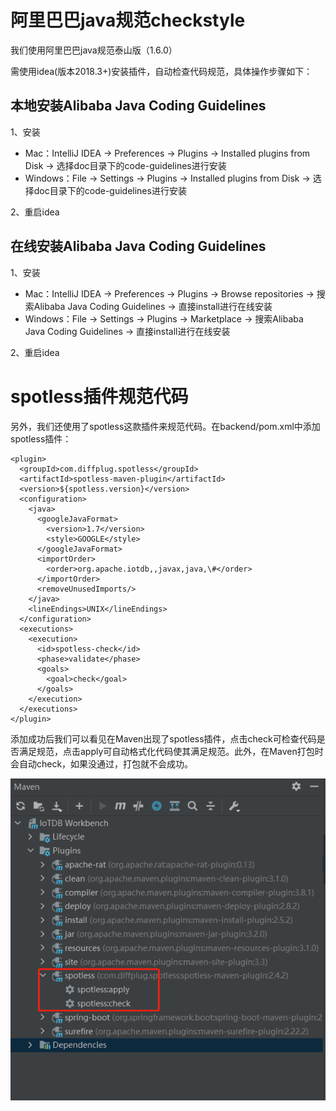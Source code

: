 <!--

    Licensed to the Apache Software Foundation (ASF) under one
    or more contributor license agreements.  See the NOTICE file
    distributed with this work for additional information
    regarding copyright ownership.  The ASF licenses this file
    to you under the Apache License, Version 2.0 (the
    "License"); you may not use this file except in compliance
    with the License.  You may obtain a copy of the License at

        http://www.apache.org/licenses/LICENSE-2.0

    Unless required by applicable law or agreed to in writing,
    software distributed under the License is distributed on an
    "AS IS" BASIS, WITHOUT WARRANTIES OR CONDITIONS OF ANY
    KIND, either express or implied.  See the License for the
    specific language governing permissions and limitations
    under the License.

-->

# 阿里巴巴java规范checkstyle

我们使用阿里巴巴java规范泰山版（1.6.0）

需使用idea(版本2018.3+)安装插件，自动检查代码规范，具体操作步骤如下：

## 本地安装Alibaba Java Coding Guidelines

1、安装

- Mac：IntelliJ IDEA -> Preferences -> Plugins -> Installed plugins from Disk -> 选择doc目录下的code-guidelines进行安装
- Windows：File -> Settings -> Plugins -> Installed plugins from Disk -> 选择doc目录下的code-guidelines进行安装

2、重启idea

## 在线安装Alibaba Java Coding Guidelines

1、安装

- Mac：IntelliJ IDEA -> Preferences -> Plugins -> Browse repositories -> 搜索Alibaba Java Coding Guidelines -> 直接install进行在线安装
- Windows：File -> Settings -> Plugins -> Marketplace -> 搜索Alibaba Java Coding Guidelines -> 直接install进行在线安装

2、重启idea

# spotless插件规范代码

另外，我们还使用了spotless这款插件来规范代码。在backend/pom.xml中添加spotless插件：

```
<plugin>
  <groupId>com.diffplug.spotless</groupId>
  <artifactId>spotless-maven-plugin</artifactId>
  <version>${spotless.version}</version>
  <configuration>
    <java>
      <googleJavaFormat>
        <version>1.7</version>
        <style>GOOGLE</style>
      </googleJavaFormat>
      <importOrder>
        <order>org.apache.iotdb,,javax,java,\#</order>
      </importOrder>
      <removeUnusedImports/>
    </java>
    <lineEndings>UNIX</lineEndings>
  </configuration>
  <executions>
    <execution>
      <id>spotless-check</id>
      <phase>validate</phase>
      <goals>
        <goal>check</goal>
      </goals>
    </execution>
  </executions>
</plugin>
```

添加成功后我们可以看见在Maven出现了spotless插件，点击check可检查代码是否满足规范，点击apply可自动格式化代码使其满足规范。此外，在Maven打包时会自动check，如果没通过，打包就不会成功。

![](image/spotless.png)
